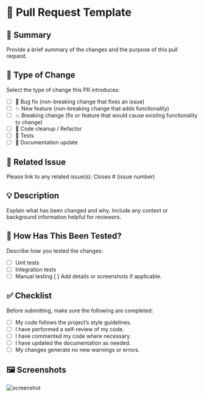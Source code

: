 # 📝 Pull Request Template

## 📌 Summary

Provide a brief summary of the changes and the purpose of this pull request.

## 🔧 Type of Change

Select the type of change this PR introduces:

- [ ] 🐛 Bug fix (non-breaking change that fixes an issue)
- [ ] ✨ New feature (non-breaking change that adds functionality)
- [ ] 💥 Breaking change (fix or feature that would cause existing functionality to change)
- [ ] 🧹 Code cleanup / Refactor
- [ ] 🧪 Tests
- [ ] 📝 Documentation update

## 📂 Related Issue

Please link to any related issue(s):
Closes # (issue number)

## 💡 Description

Explain what has been changed and why. Include any context or background information helpful for reviewers.

## 🧪 How Has This Been Tested?

Describe how you tested the changes:

* [ ] Unit tests
* [ ] Integration tests
* [ ] Manual testing
  [ ] Add details or screenshots if applicable.

## ✅ Checklist

Before submitting, make sure the following are completed:

* [ ] My code follows the project’s style guidelines.
* [ ] I have performed a self-review of my code.
* [ ] I have commented my code where necessary.
* [ ] I have updated the documentation as needed.
* [ ] My changes generate no new warnings or errors.
## 🖼️ Screenshots
![screenshot](https://user-images.githubusercontent.com/12345/example.png)

